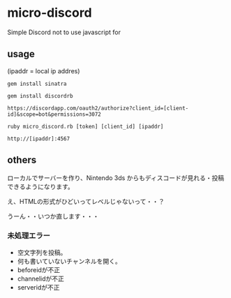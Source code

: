 # micro-discord
Simple Discord not to use javascript for

## usage

(ipaddr = local ip addres)

`gem install sinatra`

`gem install discordrb`

`https://discordapp.com/oauth2/authorize?client_id=[client-id]&scope=bot&permissions=3072`

`ruby micro_discord.rb [token] [client_id] [ipaddr]`

`http://[ipaddr]:4567`

## others

ローカルでサーバーを作り、Nintendo 3ds からもディスコードが見れる・投稿できるようになります。

え、HTMLの形式がひどいってレベルじゃないって・・？

うーん・・いつか直します・・・

### 未処理エラー
- 空文字列を投稿。
- 何も書いていないチャンネルを開く。
- beforeidが不正
- channelidが不正
- serveridが不正
